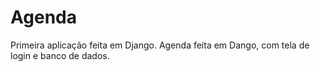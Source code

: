 # Agenda

Primeira aplicação feita em Django.
Agenda feita em Dango, com tela de login e banco de dados.
